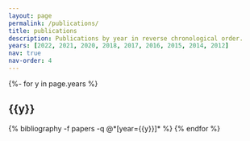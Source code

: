 ```yaml
---
layout: page
permalink: /publications/
title: publications
description: Publications by year in reverse chronological order.
years: [2022, 2021, 2020, 2018, 2017, 2016, 2015, 2014, 2012]
nav: true
nav-order: 4
---
```

<!-- _pages/publications.md -->
<div class="publications">

{%- for y in page.years %}
  <h2 class="year">{{y}}</h2>
  {% bibliography -f papers -q @*[year={{y}}]* %}
{% endfor %}

</div>

